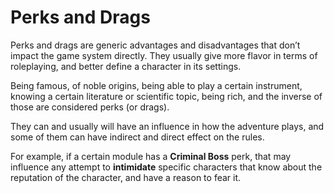 # Perks and Drags

Perks and drags are generic advantages and disadvantages that don’t 
impact the game system directly. They usually give more flavor  in 
terms of roleplaying, and better define a character in its settings.

Being famous, of noble origins, being able to play a certain instrument, 
knowing a certain literature or scientific topic, being rich, and the 
inverse of those are considered perks (or drags). 
 
They can and usually will have an influence in how the adventure plays, 
and some of them can have indirect and direct effect on the rules.

For example, if a certain module has a **Criminal Boss** perk, that may
influence any attempt to **intimidate** specific characters that know 
about the reputation of the character, and have a reason to fear it.
